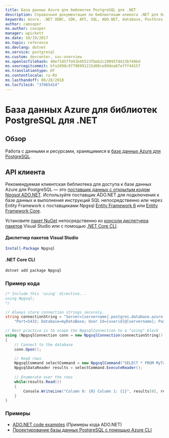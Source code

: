 ```yaml
---
title: База данных Azure для библиотек PostgreSQL для .NET
description: Справочная документация по библиотекам клиента .NET для базы данных Azure для PostgreSQL
keywords: Azure, .NET ODBC, SDK, API, SQL, ADO.NET, database, PostGres, PostgreSQL
author: camsoper
ms.author: casoper
manager: wpickett
ms.date: 10/19/2017
ms.topic: reference
ms.devlang: dotnet
ms.service: postgresql
ms.custom: devcenter, svc-overview
ms.openlocfilehash: 40ef1d5ffd41b45523fbeb2c29095fd423b749bd
ms.sourcegitcommit: bfa1898c97798991215d08ce89dea87efff44157
ms.translationtype: HT
ms.contentlocale: ru-RU
ms.lasthandoff: 06/28/2018
ms.locfileid: "37065414"
---
```

# <a name="azure-database-for-postgresql-libraries-for-net"></a>База данных Azure для библиотек PostgreSQL для .NET

## <a name="overview"></a>Обзор

Работа с данными и ресурсами, хранящимися в [базе данных Azure для PostgreSQL](https://docs.microsoft.com/azure/postgresql/).

## <a name="client-api"></a>API клиента

Рекомендуемая клиентская библиотека для доступа к базе данных Azure для PostgreSQL — это [поставщик данных с открытым кодом Npgsql ADO.NET](http://www.npgsql.org/). Используйте поставщик ADO.NET для подключения к базе данных и выполнения инструкций SQL непосредственно или через Entity Framework с поставщиками Npgsql [Entity Framework 6](http://www.npgsql.org/ef6/index.html) или [Entity Framework Core](http://www.npgsql.org/efcore/index.html).

Установите [пакет NuGet](https://www.nuget.org/packages/Npgsql) непосредственно из [консоли диспетчера пакетов][PackageManager] Visual Studio или с помощью [.NET Core CLI][DotNetCLI].

#### <a name="visual-studio-package-manager"></a>Диспетчер пакетов Visual Studio

```powershell
Install-Package Npgsql
```

#### <a name="net-core-cli"></a>.NET Core CLI

```bash
dotnet add package Npgsql
```

### <a name="code-example"></a>Пример кода

```csharp
/* Include this 'using' directive...
using Npgsql;
*/

// Always store connection strings securely. 
string connectionString = "Server=[servername].postgres.database.azure.com; " +
    "Port=5432; Database=myDataBase; User Id=[userid]@[servername]; Password=password;";

// Best practice is to scope the NpgsqlConnection to a "using" block
using (NpgsqlConnection conn = new NpgsqlConnection(connectionString))
{
    // Connect to the database
    conn.Open();

    // Read rows
    NpgsqlCommand selectCommand = new NpgsqlCommand("SELECT * FROM MyTable", conn);
    NpgsqlDataReader results = selectCommand.ExecuteReader();
    
    // Enumerate over the rows
    while(results.Read())
    {
        Console.WriteLine("Column 0: {0} Column 1: {1}", results[0], results[1]);
    }
}
```

### <a name="samples"></a>Примеры

- [ADO.NET code examples](/dotnet/framework/data/adonet/ado-net-code-examples) (Примеры кода ADO.NET)
- [Проектирование базы данных PostgreSQL с помощью Azure CLI](https://docs.microsoft.com/azure/postgresql/tutorial-design-database-using-azure-cli)


[PackageManager]: https://docs.microsoft.com/nuget/tools/package-manager-console
[DotNetCLI]: https://docs.microsoft.com/dotnet/core/tools/dotnet-add-package
